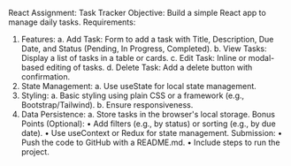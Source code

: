 React Assignment: Task Tracker 
Objective: 
Build a simple React app to manage daily tasks. 
Requirements: 
1. Features: 
a. Add Task: Form to add a task with Title, Description, Due Date, and  Status (Pending, In Progress, Completed). 
b. View Tasks: Display a list of tasks in a table or cards. 
c. Edit Task: Inline or modal-based editing of tasks. 
d. Delete Task: Add a delete button with confirmation. 
2. State Management: 
a. Use useState for local state management. 
3. Styling: 
a. Basic styling using plain CSS or a framework (e.g., Bootstrap/Tailwind). b. Ensure responsiveness. 
4. Data Persistence: 
a. Store tasks in the browser's local storage. 
Bonus Points (Optional): 
• Add filters (e.g., by status) or sorting (e.g., by due date). 
• Use useContext or Redux for state management. 
Submission: 
• Push the code to GitHub with a README.md. 
• Include steps to run the project.
